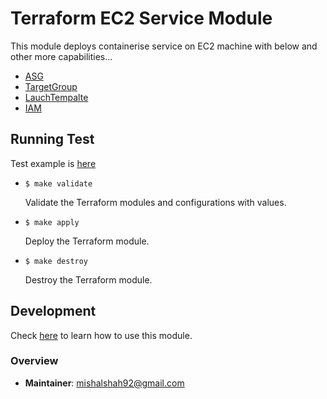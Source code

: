 # Terraform EC2 Service Module

This module deploys containerise service on EC2 machine with below and other more capabilities...

- [ASG](https://docs.aws.amazon.com/autoscaling/ec2/userguide/AutoScalingGroup.html) 
- [TargetGroup](https://docs.aws.amazon.com/elasticloadbalancing/latest/application/load-balancer-target-groups.html)
- [LauchTempalte](https://docs.aws.amazon.com/autoscaling/ec2/userguide/LaunchTemplates.html) 
- [IAM](https://aws.amazon.com/iam/)
  
  
## Running Test

Test example is [here](tests)

- `$ make validate`  

    Validate the Terraform modules and configurations with values. 
    
- `$ make apply`  

    Deploy the Terraform module.

- `$ make destroy`  

    Destroy the Terraform module. 


## Development

Check [here](terraform) to learn how to use this module.

### Overview

- **Maintainer**: mishalshah92@gmail.com
